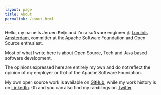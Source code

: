 ```yaml
---
layout: page
title: About
permalink: /about.html
---
```

Hello, my name is Jeroen Reijn and I’m a software engineer @ [Luminis Amsterdam](http://amsterdam.luminis.eu/), committer at the Apache Software Foundation and Open Source enthusiast.

Most of what I write here is about Open Source, Tech and Java based software development.

The opinions expressed here are entirely my own and do not reflect the opinion of my employer or that of the Apache Software Foundation.

My own open source work is available on [GitHub](https://github.com/jreijn), while my work history is on [LinkedIn](https://www.linkedin.com/in/jeroenreijn).
Oh and you can also find my ramblings on [Twitter](https://twitter.com/jreijn).
